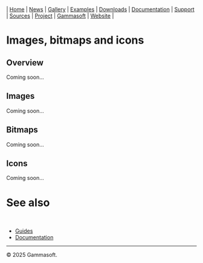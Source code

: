 | [Home](home.md) | [News](news.md) | [Gallery](gallery.md) | [Examples](examples.md) | [Downloads](downloads.md) | [Documentation](documentation.md) | [Support](support.md) | [Sources](https://github.com/gammasoft71/xtd) | [Project](https://sourceforge.net/projects/xtdpro/) | [Gammasoft](gammasoft.md) | [Website](https://gammasoft71.github.io/xtd) |

# Images, bitmaps and icons

## Overview

Coming soon...

## Images

Coming soon...

## Bitmaps

Coming soon...

## Icons

Coming soon...

# See also
​
* [Guides](guides.md)
* [Documentation](documentation.md)

______________________________________________________________________________________________

© 2025 Gammasoft.
